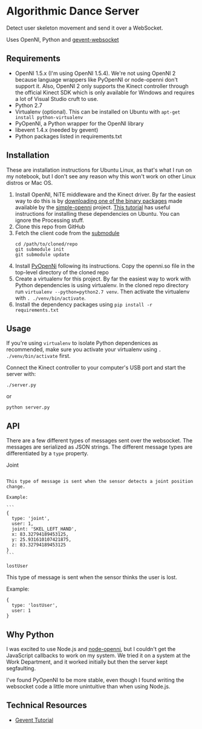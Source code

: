 Algorithmic Dance Server
========================

Detect user skeleton movement and send it over a WebSocket.

Uses OpenNI, Python and [gevent-websocket](http://www.gelens.org/code/gevent-websocket/)

Requirements
------------

* OpenNI 1.5.x (I'm using OpenNI 1.5.4). We're not using OpenNI 2 because
  language wrappers like PyOpenNI or node-openni don't support it. Also,
  OpenNI 2 only supports the Kinect controller through the official Kinect SDK
  which is only available for Windows and requires a lot of Visual Studio cruft
  to use.
* Python 2.7 
* Virtualenv (optional). This can be installed on Ubuntu with
  ``apt-get install python-virtualenv``
* PyOpenNI, a Python wrapper for the OpenNI library
* libevent 1.4.x (needed by gevent)
* Python packages listed in requirements.txt

Installation
------------

These are installation instructions for Ubuntu Linux, as that's what I run
on my notebook, but I don't see any reason why this won't work on other
Linux distros or Mac OS.

1. Install OpenNI, NiTE middleware and the Kinect driver. By far the easiest
   way to do this is by [downloading one of the binary packages](https://code.google.com/p/simple-openni/downloads/list)
   made available by the [simple-openni](https://code.google.com/p/simple-openni/)
   project. [This tutorial](http://ramsrigoutham.com/2012/07/08/getting-started-with-kinect-on-ubuntu-12-04-openni-nite-simpleopenni-and-processing/)
   has useful instructions for installing these dependencies on Ubuntu.
   You can ignore the Processing stuff.
2. Clone this repo from GitHub
3. Fetch the client code from the [submodule](http://git-scm.com/book/en/Git-Tools-Submodules)
   ```
   cd /path/to/cloned/repo
   git submodule init
   git submodule update
   ```
4. Install [PyOpenNi](https://github.com/jmendeth/PyOpenNI) following its
   instructions. Copy the openni.so file in the top-level directory of the 
   cloned repo
5. Create a virtualenv for this project. By far the easiest way to work
   with Python dependencies is using virtualenv. In the cloned repo directory
   run ``virtualenv --python=python2.7 venv``.  Then activate the
   virtualenv with ``. ./venv/bin/activate``. 
6. Install the dependency packages using ``pip install -r requirements.txt``

Usage
-----

If you're using ``virtualenv`` to isolate Python dependenices as
recommended, make sure you activate your virtualenv using
``. ./venv/bin/activate`` first.

Connect the Kinect controller to your computer's USB port and start the 
server with:

``./server.py``

or

``python server.py``

API
---

There are a few different types of messages sent over the websocket.  The
messages are serialized as JSON strings. The different message types
are differentiated by a ``type`` property.

Joint
~~~~~

This type of message is sent when the sensor detects a joint position
change.

Example:

```
{
  type: 'joint',
  user: 1,
  joint: 'SKEL_LEFT_HAND',
  x: 83.32794189453125,
  y: 25.931610107421875,
  z: 83.32794189453125
}
```

lostUser
~~~~~~~~

This type of message is sent when the sensor thinks the user is lost. 

Example:

```
{
  type: 'lostUser',
  user: 1
}
```
  
Why Python
----------

I was excited to use Node.js and [node-openni](https://github.com/pgte/node-openni), but I couldn't
get the JavaScript callbacks to work on my system. We tried it on a
system at the Work Department, and it worked initially but then the server
kept segfaulting.

I've found PyOpenNI to be more stable, even though I found writing the
websocket code a little more unintuitive than when using Node.js.

Technical Resources
-------------------

* [Gevent Tutorial](http://sdiehl.github.io/gevent-tutorial/)
